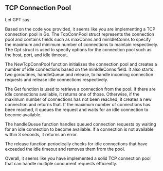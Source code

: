 TCP Connection Pool
---

Let GPT say:

Based on the code you provided, it seems like you are implementing a TCP connection pool in Go. The TcpConnPool struct represents the connection pool and contains fields such as maxConns and minIdleConns to specify the maximum and minimum number of connections to maintain respectively. The Opt struct is used to specify options for the connection pool such as the host, port, and idle timeout.

The NewTcpConnPool function initializes the connection pool and creates a number of idle connections based on the minIdleConns field. It also starts two goroutines, handleQueue and release, to handle incoming connection requests and release idle connections respectively.

The Get function is used to retrieve a connection from the pool. If there are idle connections available, it returns one of those. Otherwise, if the maximum number of connections has not been reached, it creates a new connection and returns that. If the maximum number of connections has been reached, it queues the request and waits for an idle connection to become available.

The handleQueue function handles queued connection requests by waiting for an idle connection to become available. If a connection is not available within 3 seconds, it returns an error.

The release function periodically checks for idle connections that have exceeded the idle timeout and removes them from the pool.

Overall, it seems like you have implemented a solid TCP connection pool that can handle multiple concurrent requests efficiently.

